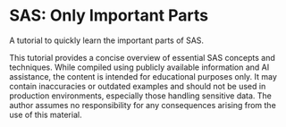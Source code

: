 # SAS: Only Important Parts
A tutorial to quickly learn the important parts of SAS.

This tutorial provides a concise overview of essential SAS concepts and techniques.  While compiled using publicly available information and AI assistance, the content is intended for educational purposes only.  It may contain inaccuracies or outdated examples and should not be used in production environments, especially those handling sensitive data.  The author assumes no responsibility for any consequences arising from the use of this material.

